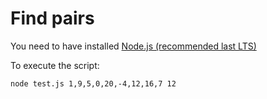 # Find pairs

You need to have installed [Node.js (recommended last LTS)](https://nodejs.org/en/)

To execute the script:

```bash
node test.js 1,9,5,0,20,-4,12,16,7 12
```
